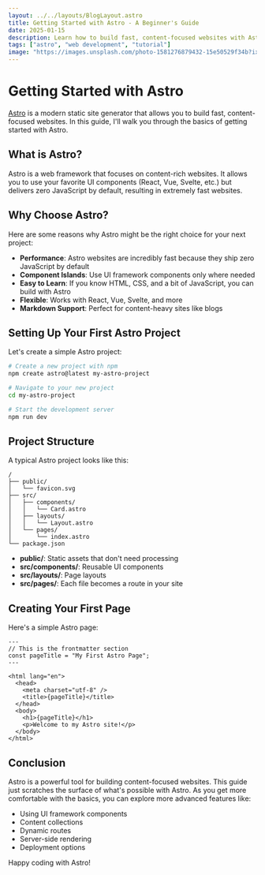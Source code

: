 ```yaml
---
layout: ../../layouts/BlogLayout.astro
title: Getting Started with Astro - A Beginner's Guide
date: 2025-01-15
description: Learn how to build fast, content-focused websites with Astro. This beginner's guide will help you get started with this powerful static site generator.
tags: ["astro", "web development", "tutorial"]
image: "https://images.unsplash.com/photo-1581276879432-15e50529f34b?ixlib=rb-4.0.3&ixid=M3wxMjA3fDB8MHxwaG90by1wYWdlfHx8fGVufDB8fHx8fA%3D%3D&auto=format&fit=crop&w=2070&q=80"
---
```


# Getting Started with Astro

[Astro](https://astro.build) is a modern static site generator that allows you to build fast, content-focused websites. In this guide, I'll walk you through the basics of getting started with Astro.

## What is Astro?

Astro is a web framework that focuses on content-rich websites. It allows you to use your favorite UI components (React, Vue, Svelte, etc.) but delivers zero JavaScript by default, resulting in extremely fast websites.

## Why Choose Astro?

Here are some reasons why Astro might be the right choice for your next project:

- **Performance**: Astro websites are incredibly fast because they ship zero JavaScript by default
- **Component Islands**: Use UI framework components only where needed
- **Easy to Learn**: If you know HTML, CSS, and a bit of JavaScript, you can build with Astro
- **Flexible**: Works with React, Vue, Svelte, and more
- **Markdown Support**: Perfect for content-heavy sites like blogs

## Setting Up Your First Astro Project

Let's create a simple Astro project:

```bash
# Create a new project with npm
npm create astro@latest my-astro-project

# Navigate to your new project
cd my-astro-project

# Start the development server
npm run dev
```

## Project Structure

A typical Astro project looks like this:

```
/
├── public/
│   └── favicon.svg
├── src/
│   ├── components/
│   │   └── Card.astro
│   ├── layouts/
│   │   └── Layout.astro
│   └── pages/
│       └── index.astro
└── package.json
```

- **public/**: Static assets that don't need processing
- **src/components/**: Reusable UI components
- **src/layouts/**: Page layouts
- **src/pages/**: Each file becomes a route in your site

## Creating Your First Page

Here's a simple Astro page:

```astro
---
// This is the frontmatter section
const pageTitle = "My First Astro Page";
---

<html lang="en">
  <head>
    <meta charset="utf-8" />
    <title>{pageTitle}</title>
  </head>
  <body>
    <h1>{pageTitle}</h1>
    <p>Welcome to my Astro site!</p>
  </body>
</html>
```

## Conclusion

Astro is a powerful tool for building content-focused websites. This guide just scratches the surface of what's possible with Astro. As you get more comfortable with the basics, you can explore more advanced features like:

- Using UI framework components
- Content collections
- Dynamic routes
- Server-side rendering
- Deployment options

Happy coding with Astro!